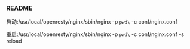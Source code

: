 ### README

启动:/usr/local/openresty/nginx/sbin/nginx -p `pwd\` -c conf/nginx.conf

重启:/usr/local/openresty/nginx/sbin/nginx -p `pwd\` -c conf/nginx.conf -s reload
